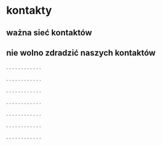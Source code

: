 # kontakty

## ważna sieć kontaktów 

## nie wolno zdradzić naszych kontaktów




.
.
.
.
.
.
.
.
.
.
.
.

.
.
.
.
.
.
.
.
.
.
.
.

.
.
.
.
.
.
.
.
.
.
.
.


.
.
.
.
.
.
.
.
.
.
.
.


.
.
.
.
.
.
.
.
.
.
.
.


.
.
.
.
.
.
.
.
.
.
.
.


.
.
.
.
.
.
.
.
.
.
.
.
